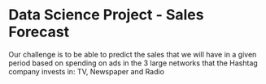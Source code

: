 # Data Science Project - Sales Forecast
Our challenge is to be able to predict the sales that we will have in a given period based on spending on ads in the 3 large networks that the Hashtag company invests in: TV, Newspaper and Radio
